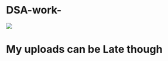 # DSA-work-

![](https://i.pinimg.com/originals/78/d1/0d/78d10d0c35c2bcd391374dffb3cb31d9.gif)


<h1>My uploads can be Late though</h1>

